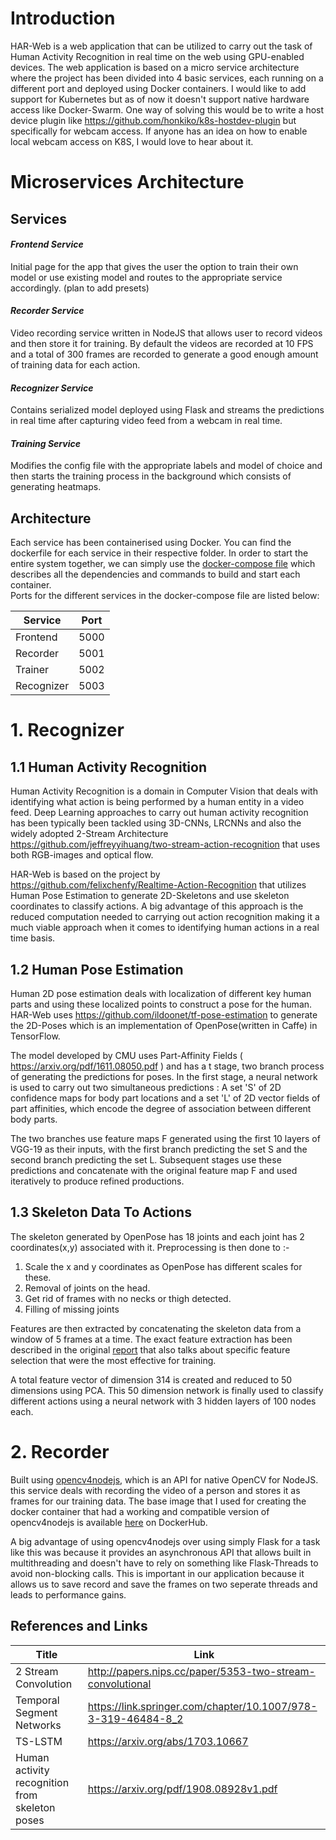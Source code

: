 # Introduction 
HAR-Web is a web application that can be utilized to carry out the task of Human Activity Recognition in real time on the web using GPU-enabled devices. The web application is based on a micro service architecture where the project has been divided into 4 basic services, each running on a different port and deployed using Docker containers. I would like to add support for Kubernetes but as of now it doesn't support native hardware access like Docker-Swarm. One way of solving this would be to write a host device plugin like https://github.com/honkiko/k8s-hostdev-plugin but specifically for webcam access. If anyone has an idea on how to enable local webcam access on K8S, I would love to hear about it. 


# Microservices Architecture

## Services

#### *Frontend Service* 
Initial page for the app that gives the user the option to train their own model or use existing model and routes to the appropriate service accordingly. (plan to add presets) 

#### *Recorder Service* 
Video recording service written in NodeJS that allows user to record videos and then store it for training. By default the videos are recorded at 10 FPS and a total of 300 frames are recorded to generate a good enough amount of training data for each action. 

#### *Recognizer Service* 
Contains serialized model deployed using Flask and streams the predictions in real time after capturing video feed from a webcam in real time.

#### *Training Service*
Modifies the config file with the appropriate labels and model of choice and then starts the training process in the background which consists of generating heatmaps. 

## Architecture

Each service has been containerised using Docker. You can find the dockerfile for each service in their respective folder. In order to start the entire system together, we can simply use the [docker-compose file](https://github.com/ChetanTayal138/HAR-Web/blob/master/docker-compose.yml) which describes all the dependencies and commands to build and start each container.  
Ports for the different services in the docker-compose file are listed below:  

| Service | Port |
| ------- | ---- | 
| Frontend | 5000 |
| Recorder | 5001|
| Trainer  | 5002 |
| Recognizer | 5003 |



# 1. Recognizer 

## 1.1 Human Activity Recognition

Human Activity Recognition is a domain in Computer Vision that deals with identifying what action is being performed by a human entity in a video feed. 
Deep Learning approaches to carry out human activity recognition has been typically been tackled using 3D-CNNs, LRCNNs and also the widely adopted 2-Stream Architecture https://github.com/jeffreyyihuang/two-stream-action-recognition that uses both RGB-images and optical flow. 

HAR-Web is based on the project by https://github.com/felixchenfy/Realtime-Action-Recognition that utilizes Human Pose Estimation to generate 2D-Skeletons and use skeleton coordinates to classify actions. A big advantage of this approach is the reduced computation needed to carrying out action recognition making it a much viable approach when it comes to identifying human actions in a real time basis.


## 1.2 Human Pose Estimation 

Human 2D pose estimation deals with localization of different key human parts and using these localized points to construct a pose for the human. HAR-Web uses https://github.com/ildoonet/tf-pose-estimation to generate the 2D-Poses which is 
an implementation of OpenPose(written in Caffe) in TensorFlow. 

The model developed by CMU uses Part-Affinity Fields ( https://arxiv.org/pdf/1611.08050.pdf ) and has a t stage, two branch process of generating the predictions for poses. In the first stage, a neural network is used to carry out two simultaneous predictions : A set 'S' of 2D confidence maps for body part locations and a set 'L' of 2D vector fields of part affinities, which encode the degree of association between different body parts. 

The two branches use feature maps F generated using the first 10 layers of VGG-19 as their inputs, with the first branch predicting the set S and the second branch predicting the set L. Subsequent stages use these predictions and concatenate with the original feature map F and used iteratively to produce refined productions. 

## 1.3 Skeleton Data To Actions

The skeleton generated by OpenPose has 18 joints and each joint has 2 coordinates(x,y) associated with it. Preprocessing is then done to :-
  1. Scale the x and y coordinates as OpenPose has different scales for these.
  2. Removal of joints on the head. 
  3. Get rid of frames with no necks or thigh detected.
  4. Filling of missing joints 
  
  Features are then extracted by concatenating the skeleton data from a window of 5 frames at a time. The exact feature extraction has been described in the original [report](https://github.com/felixchenfy/Data-Storage/blob/master/EECS-433-Pattern-Recognition/FeiyuChen_Report_EECS433.pdf) that also talks about specific feature selection that were the most effective for training. 

A total feature vector of dimension 314 is created and reduced to 50 dimensions using PCA. This 50 dimension network is finally used to classify different actions using a neural network with 3 hidden layers of 100 nodes each. 


# 2. Recorder  

Built using [opencv4nodejs](https://www.npmjs.com/package/opencv4nodejs), which is an API for native OpenCV for NodeJS.   this service deals with recording the video of a person and stores it as frames for our training data. The base image that I used for creating the docker container that had a working and compatible version of opencv4nodejs is available [here](https://hub.docker.com/layers/justadudewhohacks/opencv4nodejs-ci/3.4.6-contrib-node8/images/sha256-e591cbe4842e821d97accdf04d4e6723c04d0955a0893a2863cbdcee45fa74d1?context=explore) on DockerHub.

A big advantage of using opencv4nodejs over using simply Flask for a task like this was because it provides an asynchronous API that allows built in multithreading and doesn't have to rely on something like Flask-Threads to avoid non-blocking calls.
This is important in our application because it allows us to save record and save the frames on two seperate threads and leads to performance gains. 





## References and Links 

| Title | Link | 
| ------ | ----- | 
| 2 Stream Convolution | http://papers.nips.cc/paper/5353-two-stream-convolutional
| Temporal Segment Networks | https://link.springer.com/chapter/10.1007/978-3-319-46484-8_2 |
| TS-LSTM  | https://arxiv.org/abs/1703.10667 | 
| Human activity recognition from skeleton poses  | https://arxiv.org/pdf/1908.08928v1.pdf |


